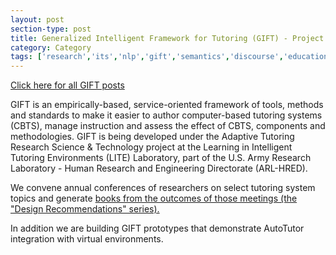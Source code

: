 ```yaml
---
layout: post
section-type: post
title: Generalized Intelligent Framework for Tutoring (GIFT) - Project Overview
category: Category
tags: ['research','its','nlp','gift','semantics','discourse','education','agents','project-overviews']
---
```

[Click here for all GIFT posts]({{site.url}}/tags/gift.html)

GIFT is an empirically-based, service-oriented framework of tools, methods and standards to make it easier to author computer-based tutoring systems (CBTS), manage instruction and assess the effect of CBTS, components and methodologies. GIFT is being developed under the Adaptive Tutoring Research Science & Technology project at the Learning in Intelligent Tutoring Environments (LITE) Laboratory, part of the U.S. Army Research Laboratory - Human Research and Engineering Directorate (ARL-HRED).

We convene annual conferences of researchers on select tutoring system topics and generate [books from the outcomes of those meetings (the "Design Recommendations" series).](https://www.gifttutoring.org/projects/gift/documents)

In addition we are building GIFT prototypes that demonstrate AutoTutor integration with virtual environments.

